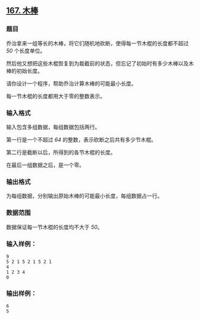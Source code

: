## [167. 木棒](https://www.acwing.com/problem/content/169/)

### 题目

乔治拿来一组等长的木棒，将它们随机地砍断，使得每一节木棍的长度都不超过 *50* 个长度单位。

然后他又想把这些木棍恢复到为裁截前的状态，但忘记了初始时有多少木棒以及木棒的初始长度。

请你设计一个程序，帮助乔治计算木棒的可能最小长度。

每一节木棍的长度都用大于零的整数表示。

### 输入格式

输入包含多组数据，每组数据包括两行。

第一行是一个不超过 *64* 的整数，表示砍断之后共有多少节木棍。

第二行是截断以后，所得到的各节木棍的长度。

在最后一组数据之后，是一个零。

### 输出格式

为每组数据，分别输出原始木棒的可能最小长度，每组数据占一行。

### 数据范围

数据保证每一节木棍的长度均不大于 *50*。

### 输入样例：

```
9
5 2 1 5 2 1 5 2 1
4
1 2 3 4
0
```

### 输出样例：

```
6
5
```

